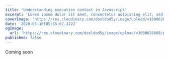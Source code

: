 ```yaml
---
title: 'Understanding execution context in Javascript'
excerpt: 'Lorem ipsum dolor sit amet, consectetur adipiscing elit, sed do eiusmod tempor incididunt ut labore et dolore magna aliqua. Praesent elementum facilisis leo vel fringilla est ullamcorper eget. At imperdiet dui accumsan sit amet nulla facilities morbi tempus.'
coverImage: 'https://res.cloudinary.com/doxldod5y/image/upload/v1608626608/portfolio/posts/test/1_qSUuG0Whar_EscE584Q2xA_fpx8yd.jpg'
date: '2020-03-16T05:35:07.322Z'
ogImage:
  url: 'https://res.cloudinary.com/doxldod5y/image/upload/v1608626608/portfolio/posts/test/1_qSUuG0Whar_EscE584Q2xA_fpx8yd.jpg'
published: false
---
```

Coming soon